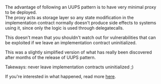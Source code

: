 The advantage of following an UUPS pattern is to have very minimal proxy to be deployed.
<br>
The proxy acts as storage layer so any state modification in the implementation contract normally doesn't produce side effects to systems using it,
since only the logic is used through delegatecalls.

This doesn't mean that you shouldn't watch out for vulnerabilities that can be exploited if we leave an implementation contract uninitialized.

This was a slightly simplified version of what has really been discovered after months of the release of UUPS pattern.

Takeways: never leave implementation contracts uninitialized ;)

If you're interested in what happened, read more [here](https://forum.openzeppelin.com/t/uupsupgradeable-vulnerability-post-mortem/15680).

